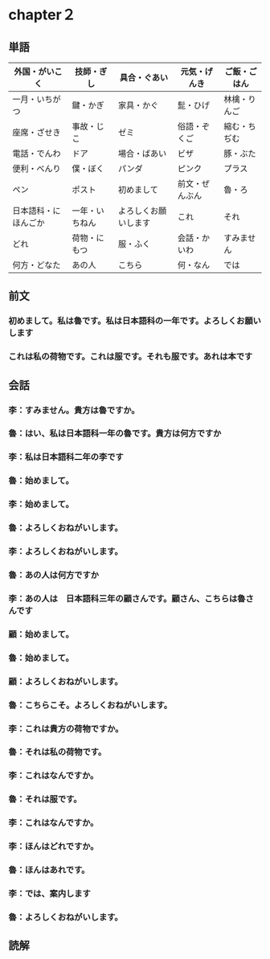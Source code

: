 # chapter２
 

## 単語

| 外国・がいこく       | 技師・ぎし     | 具合・ぐあい         | 元気・げんき   | ご飯・ごはん |
| -------------------- | -------------- | -------------------- | -------------- | ------------ |
| 一月・いちがつ       | 鍵・かぎ       | 家具・かぐ           | 髭・ひげ       | 林檎・りんご |
| 座席・ざせき         | 事故・じこ     | ゼミ                 | 俗語・ぞくご   | 縮む・ちぢむ |
| 電話・でんわ         | ドア           | 場合・ばあい         | ビザ           | 豚・ぶた     |
| 便利・べんり         | 僕・ぼく       | パンダ               | ピンク         | プラス       |
| ペン                 | ポスト         | 初めまして           | 前文・ぜんぶん | 魯・ろ       |
| 日本語科・にほんごか | 一年・いちねん | よろしくお願いします | これ           | それ         | あれ                       |
| どれ                 | 荷物・にもつ   | 服・ふく             | 会話・かいわ   | すみません   | 貴方・あなた               |
| 何方・どなた         | あの人         | こちら               | 何・なん       | では         | 案内します・あんないします |

## 前文

### 初めまして。私は魯です。私は日本語科の一年です。よろしくお願いします

### これは私の荷物です。これは服です。それも服です。あれは本です

## 会話

### 李：すみません。貴方は魯ですか。

### 魯：はい、私は日本語科一年の魯です。貴方は何方ですか

### 李：私は日本語科二年の李です

### 魯：始めまして。

### 李：始めまして。

### 魯：よろしくおねがいします。

### 李：よろしくおねがいします。

### 魯：あの人は何方ですか

### 李：あの人は　日本語科三年の顧さんです。顧さん、こちらは魯さんです

### 顧：始めまして。

### 魯：始めまして。

### 顧：よろしくおねがいします。

### 魯：こちらこそ。よろしくおねがいします。

### 李：これは貴方の荷物ですか。

### 魯：それは私の荷物です。

### 李：これはなんですか。

### 魯：それは服です。

### 李：これはなんですか。

### 李：ほんはどれですか。

### 魯：ほんはあれです。

### 李：では、案内します

### 魯：よろしくおねがいします。

## 読解


